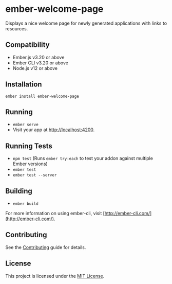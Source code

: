 ember-welcome-page
==============================================================================

Displays a nice welcome page for newly generated applications with links to resources.

Compatibility
------------------------------------------------------------------------------

* Ember.js v3.20 or above
* Ember CLI v3.20 or above
* Node.js v12 or above


Installation
------------------------------------------------------------------------------

```
ember install ember-welcome-page
```

Running
------------------------------------------------------------------------------

* `ember serve`
* Visit your app at [http://localhost:4200](http://localhost:4200).

Running Tests
------------------------------------------------------------------------------

* `npm test` (Runs `ember try:each` to test your addon against multiple Ember versions)
* `ember test`
* `ember test --server`

Building
------------------------------------------------------------------------------

* `ember build`

For more information on using ember-cli, visit [http://ember-cli.com/](http://ember-cli.com/).

Contributing
------------------------------------------------------------------------------

See the [Contributing](CONTRIBUTING.md) guide for details.


License
------------------------------------------------------------------------------

This project is licensed under the [MIT License](LICENSE.md).
